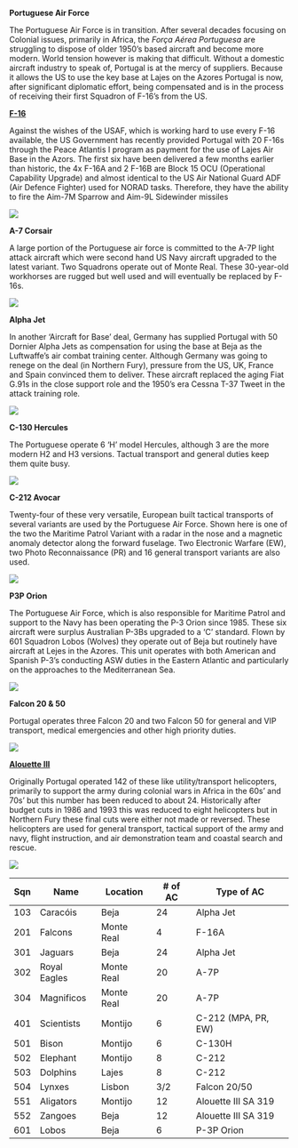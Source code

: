 **Portuguese Air Force**

The Portuguese Air Force is in transition. After several decades
focusing on Colonial issues, primarily in Africa, the *Força Aérea
Portuguesa* are struggling to dispose of older 1950’s based aircraft and
become more modern. World tension however is making that difficult.
Without a domestic aircraft industry to speak of, Portugal is at the
mercy of suppliers. Because it allows the US to use the key base at
Lajes on the Azores Portugal is now, after significant diplomatic
effort, being compensated and is in the process of receiving their first
Squadron of F-16’s from the US.

[**F-16**](http://www.f-16.net/f-16_users_article16.html)

Against the wishes of the USAF, which is working hard to use every F-16
available, the US Government has recently provided Portugal with 20
F-16s through the Peace Atlantis I program as payment for the use of
Lajes Air Base in the Azors. The first six have been delivered a few
months earlier than historic, the 4x F-16A and 2 F-16B are Block 15 OCU
(Operational Capability Upgrade) and almost identical to the US Air
National Guard ADF (Air Defence Fighter) used for NORAD tasks.
Therefore, they have the ability to fire the Aim-7M Sparrow and Aim-9L
Sidewinder missiles

![](/assets/images/nato/pt/air/image1.jpeg)

**A-7 Corsair**

A large portion of the Portuguese air force is committed to the A-7P
light attack aircraft which were second hand US Navy aircraft upgraded
to the latest variant. Two Squadrons operate out of Monte Real. These
30-year-old workhorses are rugged but well used and will eventually be
replaced by F-16s.

![](/assets/images/nato/pt/air/image2.jpeg)

**Alpha Jet**

In another ‘Aircraft for Base’ deal, Germany has supplied Portugal with
50 Dornier Alpha Jets as compensation for using the base at Beja as the
Luftwaffe’s air combat training center. Although Germany was going to
renege on the deal (in Northern Fury), pressure from the US, UK, France
and Spain convinced them to deliver. These aircraft replaced the aging
Fiat G.91s in the close support role and the 1950’s era Cessna T-37
Tweet in the attack training role.

![](/assets/images/nato/pt/air/image3.jpeg)

**C-130 Hercules**

The Portuguese operate 6 ‘H’ model Hercules, although 3 are the more
modern H2 and H3 versions. Tactual transport and general duties keep
them quite busy.

![](/assets/images/nato/pt/air/image4.jpeg)

**C-212 Avocar**

Twenty-four of these very versatile, European built tactical transports
of several variants are used by the Portuguese Air Force. Shown here is
one of the two the Maritime Patrol Variant with a radar in the nose and
a magnetic anomaly detector along the forward fuselage. Two Electronic
Warfare (EW), two Photo Reconnaissance (PR) and 16 general transport
variants are also used.

![](/assets/images/nato/pt/air/image5.jpeg)

**P3P Orion**

The Portuguese Air Force, which is also responsible for Maritime Patrol
and support to the Navy has been operating the P-3 Orion since 1985.
These six aircraft were surplus Australian P-3Bs upgraded to a ‘C’
standard. Flown by 601 Squadron Lobos (Wolves) they operate out of Beja
but routinely have aircraft at Lejes in the Azores. This unit operates
with both American and Spanish P-3’s conducting ASW duties in the
Eastern Atlantic and particularly on the approaches to the Mediterranean
Sea.

![](/assets/images/nato/pt/air/image6.jpg)

**Falcon 20 & 50**

Portugal operates three Falcon 20 and two Falcon 50 for general and VIP
transport, medical emergencies and other high priority duties.

![](/assets/images/nato/pt/air/image7.jpg)

[**Alouette
III**](https://en.wikipedia.org/wiki/Sud_Aviation_Alouette_III_in_Portuguese_service)

Originally Portugal operated 142 of these like utility/transport
helicopters, primarily to support the army during colonial wars in
Africa in the 60s’ and 70s’ but this number has been reduced to about
24. Historically after budget cuts in 1986 and 1993 this was reduced to
eight helicopters but in Northern Fury these final cuts were either not
made or reversed. These helicopters are used for general transport,
tactical support of the army and navy, flight instruction, and air
demonstration team and coastal search and rescue.

![](/assets/images/nato/pt/air/image8.jpg)

| Sqn | Name         | Location   | \# of AC | Type of AC          |
| --- | ------------ | ---------- | -------- | ------------------- |
| 103 | Caracóis     | Beja       | 24       | Alpha Jet           |
| 201 | Falcons      | Monte Real | 4        | F-16A               |
| 301 | Jaguars      | Beja       | 24       | Alpha Jet           |
| 302 | Royal Eagles | Monte Real | 20       | A-7P                |
| 304 | Magnificos   | Monte Real | 20       | A-7P                |
| 401 | Scientists   | Montijo    | 6        | C-212 (MPA, PR, EW) |
| 501 | Bison        | Montijo    | 6        | C-130H              |
| 502 | Elephant     | Montijo    | 8        | C-212               |
| 503 | Dolphins     | Lajes      | 8        | C-212               |
| 504 | Lynxes       | Lisbon     | 3/2      | Falcon 20/50        |
| 551 | Aligators    | Montijo    | 12       | Alouette III SA 319 |
| 552 | Zangoes      | Beja       | 12       | Alouette III SA 319 |
| 601 | Lobos        | Beja       | 6        | P-3P Orion          |

